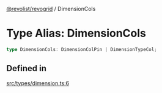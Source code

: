 [@revolist/revogrid](README.md) / DimensionCols

# Type Alias: DimensionCols

```ts
type DimensionCols: DimensionColPin | DimensionTypeCol;
```

## Defined in

[src/types/dimension.ts:6](https://github.com/revolist/revogrid/blob/a808f70a0d197fcea56d269b7334fbc41eb74c5d/src/types/dimension.ts#L6)
